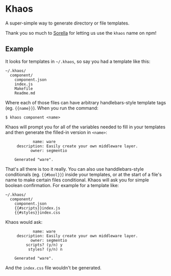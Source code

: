 
# Khaos

  A super-simple way to generate directory or file templates.

  Thank you so much to [Sorella](https://github.com/robotlolita) for letting us use the `khaos` name on npm!

## Example

  It looks for templates in `~/.khaos`, so say you had a template like this:
  
    ~/.khaos/
      component/
        component.json
        index.js
        Makefile
        Readme.md
  
  Where each of those files can have arbitrary handlebars-style template tags (eg. `{{name}}`). When you run the command:
  
    $ khaos component <name>
  
  Khaos will prompt you for all of the variables needed to fill in your templates and then generate the filled-in version in `<name>`:

                name: ware
         description: Easily create your own middleware layer.
               owner: segmentio
    
        Generated "ware".
  
  That's all there is too it really. You can also use handdlebars-style conditionals (eg. `{{#bool}}`) inside your templates, or at the start of a file's name to make certain files conditional. Khaos will ask you for simple boolean confirmation. For example for a template like:
  
    ~/.khaos/
      component/
        component.json
        {{#scripts}}index.js
        {{#styles}}index.css
  
  Khaos would ask:
  
                name: ware
         description: Easily create your own middleware layer.
               owner: segmentio
             scripts? (y/n) y
              styles? (y/n) n
              
        Generated "ware".

  And the `index.css` file wouldn't be generated.
